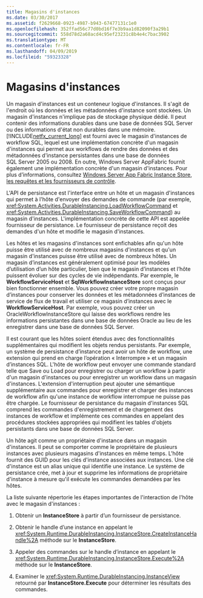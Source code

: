 ```yaml
---
title: Magasins d'instances
ms.date: 03/30/2017
ms.assetid: f2629668-0923-4987-b943-67477131c1e0
ms.openlocfilehash: 352ffad56c77d0bd16f7e3b9aa1d82090f3a29b1
ms.sourcegitcommit: 558d78d2a68acd4c95ef23231c8b4e4c7bac3902
ms.translationtype: MT
ms.contentlocale: fr-FR
ms.lasthandoff: 04/09/2019
ms.locfileid: "59323328"
---
```

# <a name="instance-stores"></a>Magasins d'instances
Un magasin d'instances est un conteneur logique d'instances. Il s'agit de l'endroit où les données et les métadonnées d'instance sont stockées. Un magasin d'instances n'implique pas de stockage physique dédié. Il peut contenir des informations durables dans une base de données SQL Server ou des informations d'état non durables dans une mémoire. [!INCLUDE[netfx_current_long](../../../includes/netfx-current-long-md.md)] est fourni avec le magasin d'instances de workflow SQL, lequel est une implémentation concrète d'un magasin d'instances qui permet aux workflows de rendre des données et des métadonnées d'instance persistantes dans une base de données SQL Server 2005 ou 2008. En outre, Windows Server AppFabric fournit également une implémentation concrète d'un magasin d'instances. Pour plus d’informations, consultez [Windows Server App Fabric Instance Store, les requêtes et les fournisseurs de contrôle](https://go.microsoft.com/fwlink/?LinkID=201201&clcid=0x409).  
  
 L'API de persistance est l'interface entre un hôte et un magasin d'instances qui permet à l'hôte d'envoyer des demandes de commande (par exemple, <xref:System.Activities.DurableInstancing.LoadWorkflowCommand> et <xref:System.Activities.DurableInstancing.SaveWorkflowCommand>) au magasin d'instances. L'implémentation concrète de cette API est appelée fournisseur de persistance. Le fournisseur de persistance reçoit des demandes d'un hôte et modifie le magasin d'instances.  
  
 Les hôtes et les magasins d'instances sont enfichables afin qu'un hôte puisse être utilisé avec de nombreux magasins d'instances et qu'un magasin d'instances puisse être utilisé avec de nombreux hôtes. Un magasin d’instances est généralement optimisé pour les modèles d’utilisation d’un hôte particulier, bien que le magasin d’instances et l’hôte puissent évoluer sur des cycles de vie indépendants. Par exemple, le **WorkflowServiceHost** et **SqlWorkflowInstanceStore** sont conçus pour bien fonctionner ensemble. Vous pouvez créer votre propre magasin d’instances pour conserver les données et les métadonnées d’instances de service de flux de travail et utiliser ce magasin d’instances avec le **WorkflowServiceHost**. Par exemple, vous pouvez créer un OracleWorkflowInstanceStore qui laisse des workflows rendre les informations persistantes dans une base de données Oracle au lieu de les enregistrer dans une base de données SQL Server.  
  
 Il est courant que les hôtes soient étendus avec des fonctionnalités supplémentaires qui modifient les objets rendus persistants. Par exemple, un système de persistance d’instance peut avoir un hôte de workflow, une extension qui prend en charge l’opération « Interrompre » et un magasin d’instances SQL.  L'hôte de workflow peut envoyer une commande standard telle que Save ou Load pour enregistrer ou charger un workflow à partir d'un magasin d'instances ou pour enregistrer un workflow dans un magasin d'instances. L'extension d'interruption peut ajouter une sémantique supplémentaire aux commandes pour enregistrer et charger des instances de workflow afin qu'une instance de workflow interrompue ne puisse pas être chargée. Le fournisseur de persistance du magasin d'instances SQL comprend les commandes d'enregistrement et de chargement des instances de workflow et implémente ces commandes en appelant des procédures stockées appropriées qui modifient les tables d'objets persistants dans une base de données SQL Server.  
  
 Un hôte agit comme un propriétaire d'instance dans un magasin d'instances. Il peut se comporter comme le propriétaire de plusieurs instances avec plusieurs magasins d'instances en même temps. L'hôte fournit des GUID pour les clés d'instance associées aux instances. Une clé d'instance est un alias unique qui identifie une instance. Le système de persistance crée, met à jour et supprime les informations de propriétaire d'instance à mesure qu'il exécute les commandes demandées par les hôtes.  
  
 La liste suivante répertorie les étapes importantes de l'interaction de l'hôte avec le magasin d'instances :  
  
1. Obtenir un **InstanceStore** à partir d’un fournisseur de persistance.  

2. Obtenir le handle d’une instance en appelant le <xref:System.Runtime.DurableInstancing.InstanceStore.CreateInstanceHandle%2A> méthode sur le **InstanceStore**.  
  
3. Appeler des commandes sur le handle d’instance en appelant le <xref:System.Runtime.DurableInstancing.InstanceStore.Execute%2A> méthode sur le **InstanceStore**.  
  
4. Examiner le <xref:System.Runtime.DurableInstancing.InstanceView> retourné par **InstanceStore.Execute** pour déterminer les résultats des commandes.
